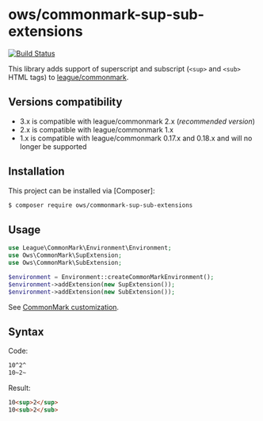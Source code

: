 # ows/commonmark-sup-sub-extensions

[![Build Status](https://api.travis-ci.org/OWS/commonmark-sup-sub-extensions.svg?branch=2.x)](https://travis-ci.org/OWS/commonmark-sup-sub-extensions)

This library adds support of superscript and subscript (`<sup>` and `<sub>` HTML tags) to [league/commonmark](https://github.com/thephpleague/commonmark).

## Versions compatibility

* 3.x is compatible with league/commonmark 2.x (*recommended version*)
* 2.x is compatible with league/commonmark 1.x
* 1.x is compatible with league/commonmark 0.17.x and 0.18.x and will no longer be supported

## Installation

This project can be installed via [Composer]:

``` bash
$ composer require ows/commonmark-sup-sub-extensions
```

## Usage

```php
use League\CommonMark\Environment\Environment;
use Ows\CommonMark\SupExtension;
use Ows\CommonMark\SubExtension;

$environment = Environment::createCommonMarkEnvironment();
$environment->addExtension(new SupExtension());
$environment->addExtension(new SubExtension());
```

See [CommonMark customization](https://github.com/thephpleague/commonmark#advanced-usage--customization).

## Syntax

Code:
```markdown
10^2^
10~2~
```

Result:
```html
10<sup>2</sup>
10<sub>2</sub>
```
